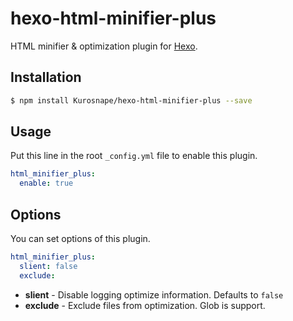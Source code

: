 # hexo-html-minifier-plus

HTML minifier & optimization plugin for [Hexo](https://hexo.io).

## Installation
```bash
$ npm install Kurosnape/hexo-html-minifier-plus --save
```

## Usage
Put this line in the root `_config.yml` file to enable this plugin.
```yaml
html_minifier_plus:
  enable: true
```

## Options
You can set options of this plugin.
```yaml
html_minifier_plus:
  slient: false
  exclude:
```
- **slient** - Disable logging optimize information. Defaults to `false`
- **exclude** - Exclude files from optimization. Glob is support.
